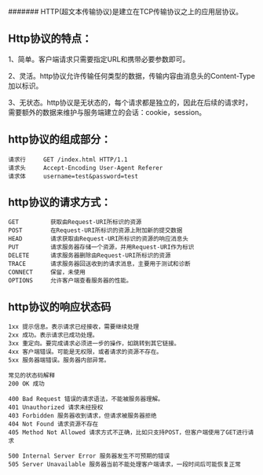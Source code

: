 ####### HTTP(超文本传输协议)是建立在TCP传输协议之上的应用层协议。

## Http协议的特点：
1、简单。客户端请求只需要指定URL和携带必要参数即可。

2、灵活。http协议允许传输任何类型的数据，传输内容由消息头的Content-Type加以标识。

3、无状态。http协议是无状态的，每个请求都是独立的，因此在后续的请求时，需要额外的数据来维护与服务端建立的会话：cookie，session。

## http协议的组成部分：
	请求行		GET /index.html HTTP/1.1
	请求头		Accept-Encoding	User-Agent Referer 
	请求体		username=test&password=test


## http协议的请求方式：
	GET			获取由Request-URI所标识的资源
	POST		在Request-URI所标识的资源上附加新的提交数据
	HEAD		请求获取由Request-URI所标识的资源的响应消息头
	PUT			请求服务器存储一个资源，并用Request-URI作为标识
	DELETE		请求服务器删除由Request-URI所标识的资源
	TRACE		请求服务器回送收到的请求消息，主要用于测试和诊断
	CONNECT		保留，未使用
	OPTIONS		允许客户端查看服务器的性能。


## http协议的响应状态码
	1xx	提示信息。表示请求已经接收，需要继续处理
	2xx	成功。表示请求已成功处理。
	3xx	重定向。要完成请求必须进一步的操作，如跳转到其它链接。
	4xx	客户端错误。可能是无权限，或者请求的资源不存在。
	5xx	服务器端错误。服务器内部异常。
	
	常见的状态码解释
	200	OK 成功

	400	Bad Request 错误的请求语法，不能被服务器理解。
	401	Unauthorized 请求未经授权
	403 Forbidden 服务器收到请求，但请求被服务器拒绝
	404	Not Found 请求资源不存在
	405	Method Not Allowed 请求方式不正确，比如只支持POST，但客户端使用了GET进行请求

	500	Internal Server Error 服务器发生不可预期的错误
	505	Server Unavailable 服务器当前不能处理客户端请求，一段时间后可能恢复正常
	

	
	



